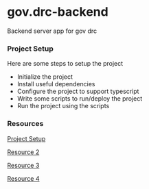 # gov.drc-backend

Backend server app for gov drc

### Project Setup

Here are some steps to setup the project

- Initialize the project
- Install useful dependencies
- Configure the project to support typescript
- Write some scripts to run/deploy the project
- Run the project using the scripts

### Resources

[Project Setup](https://levelup.gitconnected.com/creating-a-node-js-api-with-express-and-typescript-549fba5f5a33)

[Resource 2](https://blog.logrocket.com/how-to-set-up-node-typescript-express/)

[Resource 3](https://www.iamkevb.com/code/2019/04/15/ts-express-tools.html)

[Resource 4](https://developer.okta.com/blog/2018/11/15/node-express-typescript)
